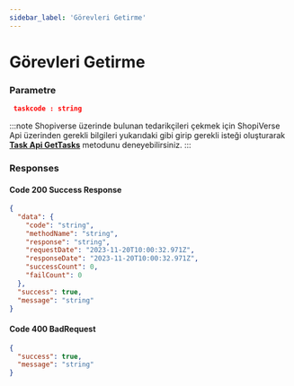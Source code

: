 ```yaml
---
sidebar_label: 'Görevleri Getirme'
---
```


# Görevleri Getirme

### Parametre

```json
 taskcode : string 
```

:::note
Shopiverse üzerinde bulunan tedarikçileri çekmek için ShopiVerse Api üzerinden gerekli bilgileri yukarıdaki gibi girip gerekli isteği oluşturarak **[Task Api GetTasks](https://api.shopiverse.com/swagger/index.html "Task Api GetTasks")** metodunu deneyebilirsiniz.
:::

### Responses

#### Code 200 Success Response
```json
{
  "data": {
    "code": "string",
    "methodName": "string",
    "response": "string",
    "requestDate": "2023-11-20T10:00:32.971Z",
    "responseDate": "2023-11-20T10:00:32.971Z",
    "successCount": 0,
    "failCount": 0
  },
  "success": true,
  "message": "string"
}
```

#### Code 400 BadRequest
```json
{
  "success": true,
  "message": "string"
}
```
